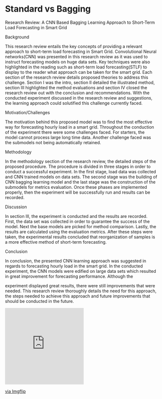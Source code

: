 # Standard vs Bagging


Research Review: A CNN Based Bagging Learning Approach 
to Short-Term Load Forecasting in Smart Grid

Background

This research review entails the key concepts of providing a relevant approach to short-term load forecasting in Smart Grid. Convolutional Neural networks(CNN) was presented in this research review as it was used to instruct forecasting models on huge data sets. Key techniques were also highlighted in the reading such as short-term load forecasting(STLF) to display to the reader what approach can be taken for the smart grid. Each section of the research review details proposed theories to address this challenge. Section I was the intro, section II detailed the illustrated method, section III highlighted the method evaluations and section IV closed the research review out with the conclusion and recommendations. With the conducted experiment discussed in the research review and suggestions, the learning approach could solutified this challenge currently faced.

Motivation/Challenges

The motivation behind this proposed model was to find the most effective way for forecasting hourly load in a smart grid. Throughout the conduction of the experiment there were some challenges faced. For starters, the model cannot process large long time data. Another challenge faced was the submodels not being automatically retained.

Methodology

In the methodology section of the research review, the detailed steps of the proposed procedure. The procedure is divided in three stages in order to conduct a successful experiment. In the first stage, load data was collected and CNN trained models on data sets. The second stage was the building of CNN bagging learning model and the last stage was the construction of the submodels for metrics evaluation. Once these phases are implemented properly, then the experiment will be successfully run and results can be recorded.

Discussion

In section III, the experiment is conducted and the results are recorded. First, the data set was collected in order to guarantee the success of the model. Next the base models are picked for method comparison. Lastly, the results are calculated using the evaluation metrics. After these steps were taken, the experimental results concluded that reorganization of samples is a more effective method of short-term forecasting.

Conclusion

In conclusion, the presented CNN learning approach was suggested in regards to forecasting hourly load in the smart grid. In the conducted experiment, the CNN models were edified on large data sets which resulted in great improvement for forecasting performance. Although the 

experiment displayed great results, there were still improvements that were needed. This research review thoroughly details the need for this approach, the steps needed to achieve this approach and future improvements that should be conducted in the future. 

<div style="width:260px;max-width:100%;"><div style="height:0;padding-bottom:96.92%;position:relative;"><iframe width="260" height="252" style="position:absolute;top:0;left:0;width:100%;height:100%;" frameBorder="0" src="https://imgflip.com/embed/5vc04z"></iframe></div><p><a href="https://imgflip.com/gif/5vc04z">via Imgflip</a></p></div>
